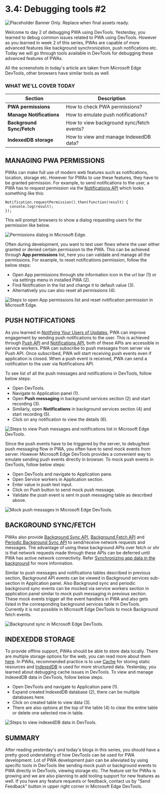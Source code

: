 # 3.4: Debugging tools #2

![Placeholder Banner Only. Replace when final assets ready.](_media/week3-placeholder.jpg)

Welcome to day 2 of debugging PWA using DevTools. Yesterday, you learned to debug common issues related to PWA using DevTools. However as you learned in week 2 of this series, PWAs are capable of more advanced features like background synchronization, push notifications etc. Today we will go through tools available in DevTools for debugging these advanced features of PWAs.

All the screenshots in today's article are taken from Microsoft Edge DevTools, other browsers have similar tools as well.
### WHAT WE'LL COVER TODAY

| Section | Description |
| ------- | ----------- |
| **PWA permissions** | How to check PWA permissions? |
| **Manage Notifications** | How to emulate push notifications? |
| **Background Sync/Fetch** | How to view background sync/fetch events? |
| **IndexedDB storage** | How to view and manage IndexedDB data? |

## MANAGING PWA PERMISSIONS
PWAs can make full use of modern web features such as notifications, location, storage etc. However for PWAs to use these features, they have to be granted permission. For example, to send notifications to the user, a PWA has to request permission via the [Notifications API](https://developer.mozilla.org/en-US/docs/Web/API/Notifications_API) which looks something like this:

```
Notification.requestPermission().then(function(result) {
  console.log(result);
});
```

This will prompt browsers to show a dialog requesting users for the permission like below.

![Permissions dialog in Microsoft Edge.](_media/day-04-permission-dialog.png)

Often during development, you want to test user flows where the user either granted or denied certain permission to the PWA.  This can be achieved through **App permissions** list, here you can validate and manage all the permissions. For example, to reset notifications permission, follow the below steps:

  - Open App permissions through site information icon in the url bar (1) or via settings menu in installed PWA (2).
  - Find Notification in the list and change it to default value (3).
  - Alternatively you can also reset all permissions (4).

![Steps to open App permissions list and reset notification permission in Microsoft Edge.](_media/day-04-all-permission.png)

## PUSH NOTIFICATIONS
As you learned in [Notifying Your Users of Updates](../advanced-capabilities/07.md), PWA can improve engagement by sending push notifications to the user. This is achieved through [Push API](https://developer.mozilla.org/en-US/docs/Web/API/Push_API) and [Notifications API](https://developer.mozilla.org/en-US/docs/Web/API/Notifications_API), both of these APIs are accessible in service workers. PWA can subscribe to push messages from server via Push API. Once subscribed, PWA will start receiving push events even if application is closed. When a push event is received, PWA can send a notification to the user via Notifications API.

To see list of all the push messages and notifications in DevTools, follow below steps:
  - Open DevTools.
  - Navigate to Application panel (1).
  - Open **Push messaging** in background services section (2) and start recording (3).
  - Similarly, open **Notifications** in background services section (4) and start recording (5).
  - Click on any notification to view the details (6). 

![Steps to view Push messages and notifications list in Microsoft Edge DevTools.](_media/day-04-notifications-table.png)

Since the push events have to be triggered by the server, to debug/test push messaging flow in PWA, you often have to send mock events from server. However Microsoft Edge DevTools provides a convenient way to emulate sending push events directly in browser. To mock push events in DevTools, follow below steps:
  - Open DevTools and navigate to Application pane.
  - Open Service workers in Application section.
  - Enter value in push text input.
  - Click on Push button to send mock push message.
  - Validate the push event is sent in push messaging table as described above.

![Mock push messages in Microsoft Edge DevTools.](_media/day-04-push-messages-mock.png)

## BACKGROUND SYNC/FETCH
PWAs also provide [Background Sync API](https://developer.mozilla.org/en-US/docs/Web/API/Background_Synchronization_API), [Background Fetch API](https://developer.mozilla.org/en-US/docs/Web/API/Background_Fetch_API) and [Periodic Background Sync API](https://developer.mozilla.org/en-US/docs/Web/API/Web_Periodic_Background_Synchronization_API) to send/receive network requests and messages. The advantage of using these background APIs over fetch or xhr is that network requests made through these APIs can be deferred until PWA has active network connectivity. Refer [Synchronizing app data in the background](../advanced-capabilities/06.md) for more information.

Similar to push messages and notifications tables described in previous section, Background API events can be viewed in Background services sub-section in Application panel. Also Background sync and periodic background sync events can be mocked via service workers section in application panel similar to mock push messaging in previous section. These mock events trigger all the event handlers in PWA and also gets listed in the corresponding background services table in DevTools. Currently it is not possible in Microsoft Edge DevTools to mock Background fetch events.

![Background sync in Microsoft Edge DevTools.](_media/day-04-background-services.png)

## INDEXEDDB STORAGE
To provide offline support, PWAs should be able to store data locally. There are multiple storage options for the web, you can read more about them [here](https://web.dev/storage-for-the-web/). In PWAs, recommended practice is to use [Cache](https://developer.mozilla.org/en-US/docs/Web/API/CacheStorage) for storing static resources and [IndexedDB](https://developer.mozilla.org/en-US/docs/Web/API/IndexedDB_API) is used for more structured data. Yesterday, you learned about debugging cache issues in DevTools. To view and manage IndexedDB data in DevTools, follow below steps.
  - Open DevTools and navigate to Application pane (1).
  - Expand created IndexedDB database (2), there can be multiple databases here.
  - Click on created table to view data (3).
  - There are also options at the top of the table (4) to clear the entire table or delete one selected row in table.

![Steps to view indexedDB data in DevTools.](_media/day-04-indexeddb.png)

## SUMMARY
After reading yesterday's and today's blogs in this series, you should have a pretty good understating of how DevTools can be used for PWA development. Lot of PWA development pain can be alleviated by using specific tools in DevTools like sending mock push or background events to PWA directly in DevTools, viewing storage etc. The feature set for PWAs is growing and we are also planning to add tooling support for new features as well. If you have any feature requests or feedback, contact us by "Send Feedback" button in upper right corner in Microsoft Edge DevTools.
